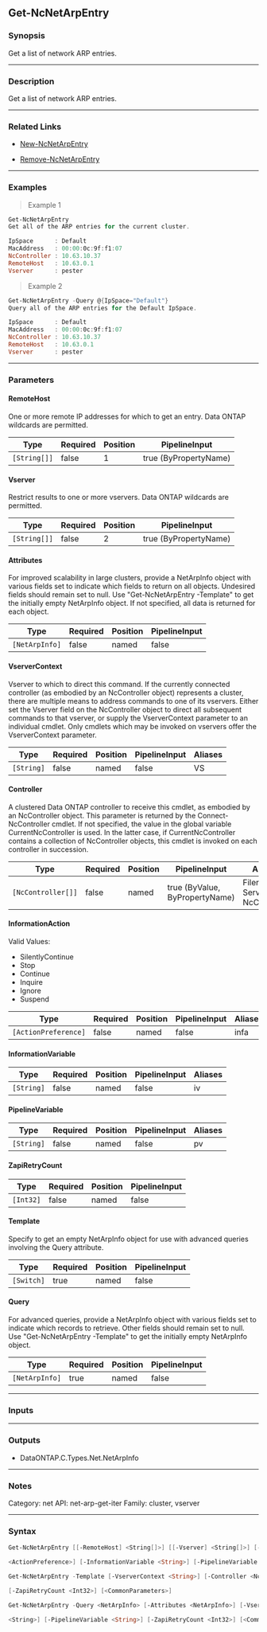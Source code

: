 Get-NcNetArpEntry
-----------------

### Synopsis
Get a list of network ARP entries.

---

### Description

Get a list of network ARP entries.

---

### Related Links
* [New-NcNetArpEntry](New-NcNetArpEntry)

* [Remove-NcNetArpEntry](Remove-NcNetArpEntry)

---

### Examples
> Example 1

```PowerShell
Get-NcNetArpEntry
Get all of the ARP entries for the current cluster.

IpSpace      : Default
MacAddress   : 00:00:0c:9f:f1:07
NcController : 10.63.10.37
RemoteHost   : 10.63.0.1
Vserver      : pester

```
> Example 2

```PowerShell
Get-NcNetArpEntry -Query @{IpSpace="Default"}
Query all of the ARP entries for the Default IpSpace.

IpSpace      : Default
MacAddress   : 00:00:0c:9f:f1:07
NcController : 10.63.10.37
RemoteHost   : 10.63.0.1
Vserver      : pester

```

---

### Parameters
#### **RemoteHost**
One or more remote IP addresses for which to get an entry.  Data ONTAP wildcards are permitted.

|Type        |Required|Position|PipelineInput        |
|------------|--------|--------|---------------------|
|`[String[]]`|false   |1       |true (ByPropertyName)|

#### **Vserver**
Restrict results to one or more vservers.  Data ONTAP wildcards are permitted.

|Type        |Required|Position|PipelineInput        |
|------------|--------|--------|---------------------|
|`[String[]]`|false   |2       |true (ByPropertyName)|

#### **Attributes**
For improved scalability in large clusters, provide a NetArpInfo object with various fields set to indicate which fields to return on all objects.  Undesired fields should remain set to null.  Use "Get-NcNetArpEntry -Template" to get the initially empty NetArpInfo object.  If not specified, all data is returned for each object.

|Type          |Required|Position|PipelineInput|
|--------------|--------|--------|-------------|
|`[NetArpInfo]`|false   |named   |false        |

#### **VserverContext**
Vserver to which to direct this command.  If the currently connected controller (as embodied by an NcController object) represents a cluster, there are multiple means to address commands to one of its vservers.  Either set the Vserver field on the NcController object to direct all subsequent commands to that vserver, or supply the VserverContext parameter to an individual cmdlet.  Only cmdlets which may be invoked on vservers offer the VserverContext parameter.

|Type      |Required|Position|PipelineInput|Aliases|
|----------|--------|--------|-------------|-------|
|`[String]`|false   |named   |false        |VS     |

#### **Controller**
A clustered Data ONTAP controller to receive this cmdlet, as embodied by an NcController object.  This parameter is returned by the Connect-NcController cmdlet.  If not specified, the value in the global variable CurrentNcController is used.  In the latter case, if CurrentNcController contains a collection of NcController objects, this cmdlet is invoked on each controller in succession.

|Type              |Required|Position|PipelineInput                 |Aliases                          |
|------------------|--------|--------|------------------------------|---------------------------------|
|`[NcController[]]`|false   |named   |true (ByValue, ByPropertyName)|Filer<br/>Server<br/>NcController|

#### **InformationAction**

Valid Values:

* SilentlyContinue
* Stop
* Continue
* Inquire
* Ignore
* Suspend

|Type                |Required|Position|PipelineInput|Aliases|
|--------------------|--------|--------|-------------|-------|
|`[ActionPreference]`|false   |named   |false        |infa   |

#### **InformationVariable**

|Type      |Required|Position|PipelineInput|Aliases|
|----------|--------|--------|-------------|-------|
|`[String]`|false   |named   |false        |iv     |

#### **PipelineVariable**

|Type      |Required|Position|PipelineInput|Aliases|
|----------|--------|--------|-------------|-------|
|`[String]`|false   |named   |false        |pv     |

#### **ZapiRetryCount**

|Type     |Required|Position|PipelineInput|
|---------|--------|--------|-------------|
|`[Int32]`|false   |named   |false        |

#### **Template**
Specify to get an empty NetArpInfo object for use with advanced queries involving the Query attribute.

|Type      |Required|Position|PipelineInput|
|----------|--------|--------|-------------|
|`[Switch]`|true    |named   |false        |

#### **Query**
For advanced queries, provide a NetArpInfo object with various fields set to indicate which records to retrieve.  Other fields should remain set to null.  Use "Get-NcNetArpEntry -Template" to get the initially empty NetArpInfo object.

|Type          |Required|Position|PipelineInput|
|--------------|--------|--------|-------------|
|`[NetArpInfo]`|true    |named   |false        |

---

### Inputs

---

### Outputs
* DataONTAP.C.Types.Net.NetArpInfo

---

### Notes
Category: net
API: net-arp-get-iter
Family: cluster, vserver

---

### Syntax
```PowerShell
Get-NcNetArpEntry [[-RemoteHost] <String[]>] [[-Vserver] <String[]>] [-Attributes <NetArpInfo>] [-VserverContext <String>] [-Controller <NcController[]>] [-InformationAction 
```
```PowerShell
<ActionPreference>] [-InformationVariable <String>] [-PipelineVariable <String>] [-ZapiRetryCount <Int32>] [<CommonParameters>]
```
```PowerShell
Get-NcNetArpEntry -Template [-VserverContext <String>] [-Controller <NcController[]>] [-InformationAction <ActionPreference>] [-InformationVariable <String>] [-PipelineVariable <String>] 
```
```PowerShell
[-ZapiRetryCount <Int32>] [<CommonParameters>]
```
```PowerShell
Get-NcNetArpEntry -Query <NetArpInfo> [-Attributes <NetArpInfo>] [-VserverContext <String>] [-Controller <NcController[]>] [-InformationAction <ActionPreference>] [-InformationVariable 
```
```PowerShell
<String>] [-PipelineVariable <String>] [-ZapiRetryCount <Int32>] [<CommonParameters>]
```
